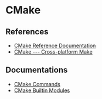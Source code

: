 # CMake

## References

- [CMake Reference Documentation](https://cmake.org/cmake/help/latest/)
- [CMake --- Cross-platform Make](https://heavywatal.github.io/dev/cmake.html)

## Documentations

- [CMake Commands](./command.md)
- [CMake Builtin Modules](./builtin-module.md)
